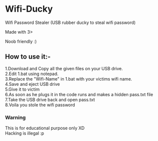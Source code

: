 # Wifi-Ducky
Wifi Password Stealer (USB rubber ducky to steal wifi password)

Made with 3>

Noob friendly :)

## How to use it:-
1.Download and Copy all the given files on your USB drive.<br>
2.Edit 1.bat using notepad.<br>
3.Replace the "Wifi-Name" in 1.bat with your victims wifi name.<br>
4.Save and eject USB drive<br>
5.Give it to victim<br>
6.As soon as he plugs it in the code runs and makes a hidden pass.txt file<br>
7.Take the USB drive back and open pass.txt<br>
8.Voila you stole the wifi password<br>

### Warning
This is for educational purpose only XD <br>
Hacking is illegal :p
